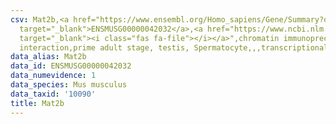```yaml
---
csv: Mat2b,<a href="https://www.ensembl.org/Homo_sapiens/Gene/Summary?db=core;g=ENSMUSG00000042032"
  target="_blank">ENSMUSG00000042032</a>,<a href="https://www.ncbi.nlm.nih.gov/pubmed/25450459"
  target="_blank"><i class="fas fa-file"></i></a>",chromatin immunoprecipitation assay,direct
  interaction,prime adult stage, testis, Spermatocyte,,,transcriptional regulation,
data_alias: Mat2b
data_id: ENSMUSG00000042032
data_numevidence: 1
data_species: Mus musculus
data_taxid: '10090'
title: Mat2b
---
```

